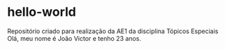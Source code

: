 # hello-world
Repositório criado para realização da AE1 da disciplina Tópicos Especiais
Olá, meu nome é João Victor e tenho 23 anos.
